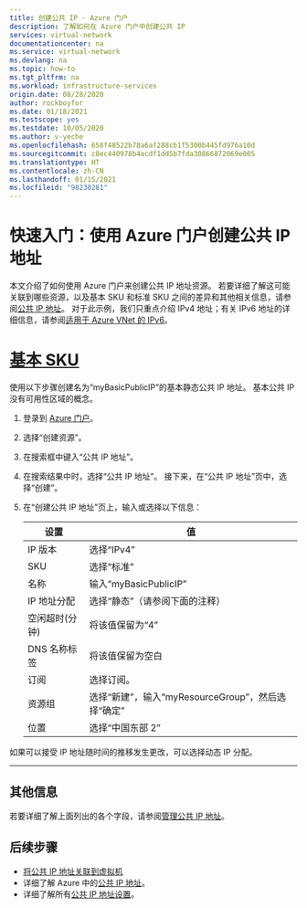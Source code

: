 ```yaml
---
title: 创建公共 IP - Azure 门户
description: 了解如何在 Azure 门户中创建公共 IP
services: virtual-network
documentationcenter: na
ms.service: virtual-network
ms.devlang: na
ms.topic: how-to
ms.tgt_pltfrm: na
ms.workload: infrastructure-services
origin.date: 08/28/2020
author: rockboyfor
ms.date: 01/18/2021
ms.testscope: yes
ms.testdate: 10/05/2020
ms.author: v-yeche
ms.openlocfilehash: 658f48522b78a6af288cb1f5300b445fd976a10d
ms.sourcegitcommit: c8ec440978b4acdf1dd5b7fda30866872069e005
ms.translationtype: HT
ms.contentlocale: zh-CN
ms.lasthandoff: 01/15/2021
ms.locfileid: "98230281"
---
```

<!--Verified Successfully-->
<!--Remove the part of Availability Zones-->
# <a name="quickstart-create-a-public-ip-address-using-the-azure-portal"></a>快速入门：使用 Azure 门户创建公共 IP 地址

本文介绍了如何使用 Azure 门户来创建公共 IP 地址资源。 若要详细了解这可能关联到哪些资源，以及基本 SKU 和标准 SKU 之间的差异和其他相关信息，请参阅[公共 IP 地址](https://docs.azure.cn/virtual-network/public-ip-addresses)。  对于此示例，我们只重点介绍 IPv4 地址；有关 IPv6 地址的详细信息，请参阅[适用于 Azure VNet 的 IPv6](https://docs.azure.cn/virtual-network/ipv6-overview)。

<!--Not Available on Availability Zones-->


<a name="option-create-public-ip-basic"></a>

# <a name="basic-sku"></a>[**基本 SKU**](#tab/option-create-public-ip-basic)

使用以下步骤创建名为“myBasicPublicIP”的基本静态公共 IP 地址。  基本公共 IP 没有可用性区域的概念。

1. 登录到 [Azure 门户](https://portal.azure.cn/)。
2. 选择“创建资源”。 
3. 在搜索框中键入“公共 IP 地址”。
4. 在搜索结果中时，选择“公共 IP 地址”。 接下来，在“公共 IP 地址”页中，选择“创建”。
5. 在“创建公共 IP 地址”页上，输入或选择以下信息： 

    | 设置                 | 值                       |
    | --- | --- |
    | IP 版本              | 选择“IPv4”                 |    
    | SKU                     | 选择“标准” |
    | 名称                    | 输入“myBasicPublicIP” |
    | IP 地址分配   | 选择“静态”（请参阅下面的注释）                                     |
    | 空闲超时(分钟)  | 将该值保留为“4”        |
    | DNS 名称标签          | 将该值保留为空白    |
    | 订阅            | 选择订阅。   |
    | 资源组          | 选择“新建”，输入“myResourceGroup”，然后选择“确定”  |
    | 位置                | 选择“中国东部 2” |

如果可以接受 IP 地址随时间的推移发生更改，可以选择动态 IP 分配。

---

## <a name="additional-information"></a>其他信息 

若要详细了解上面列出的各个字段，请参阅[管理公共 IP 地址](https://docs.azure.cn/virtual-network/virtual-network-public-ip-address#create-a-public-ip-address)。

## <a name="next-steps"></a>后续步骤
- [将公共 IP 地址关联到虚拟机](https://docs.azure.cn/virtual-network/associate-public-ip-address-vm#azure-portal)
- 详细了解 Azure 中的[公共 IP 地址](virtual-network-ip-addresses-overview-arm.md#public-ip-addresses)。
- 详细了解所有[公共 IP 地址设置](virtual-network-public-ip-address.md#create-a-public-ip-address)。

<!-- Update_Description: update meta properties, wording update, update link -->